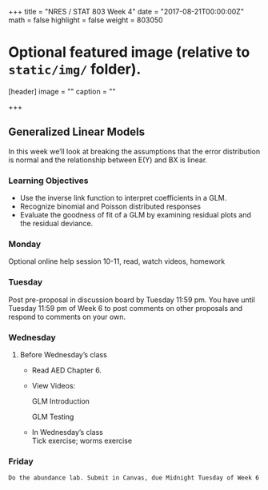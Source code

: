 +++
title = "NRES / STAT 803 Week 4"
date = "2017-08-21T00:00:00Z"
math = false
highlight = false
weight = 803050

# Optional featured image (relative to `static/img/` folder).
[header]
image = ""
caption = ""

+++

## Generalized Linear Models

In this week we’ll look at breaking the assumptions that the error distribution is normal and the relationship between E(Y) and BX is linear.
### Learning Objectives

* Use the inverse link function to interpret coefficients in a GLM.
* Recognize binomial and Poisson distributed responses
* Evaluate the goodness of fit of a GLM by examining residual plots and the residual deviance.

### Monday

Optional online help session 10-11, read, watch videos, homework

### Tuesday

Post pre-proposal in discussion board by Tuesday 11:59 pm. You have until Tuesday 11:59 pm of Week 6 to post comments on other proposals and respond to comments on your own.

### Wednesday

1. Before Wednesday’s class

    * Read AED Chapter 6.

    * View Videos:

        GLM Introduction

        GLM Testing

    * In Wednesday’s class  
        Tick exercise; worms exercise

### Friday

    Do the abundance lab. Submit in Canvas, due Midnight Tuesday of Week 6